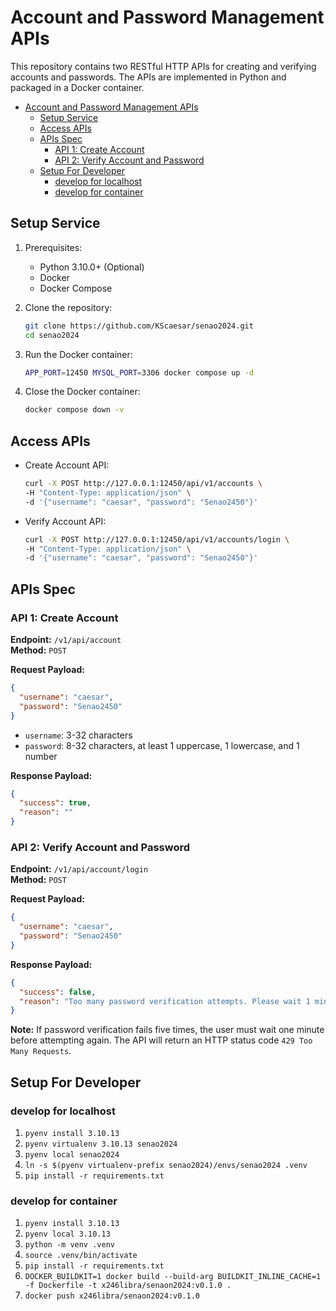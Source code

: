 # Account and Password Management APIs

This repository contains two RESTful HTTP APIs for creating and verifying accounts and passwords. The APIs are implemented in Python and packaged in a Docker container.


- [Account and Password Management APIs](#account-and-password-management-apis)
  - [Setup Service](#setup-service)
  - [Access APIs](#access-apis)
  - [APIs Spec](#apis-spec)
    - [API 1: Create Account](#api-1-create-account)
    - [API 2: Verify Account and Password](#api-2-verify-account-and-password)
  - [Setup For Developer](#setup-for-developer)
    - [develop for localhost](#develop-for-localhost)
    - [develop for container](#develop-for-container)


## Setup Service

1. Prerequisites:
   - Python 3.10.0+ (Optional)
   - Docker
   - Docker Compose

2. Clone the repository:
   ```bash
   git clone https://github.com/KScaesar/senao2024.git
   cd senao2024
   ```

3. Run the Docker container:
   ```bash
   APP_PORT=12450 MYSQL_PORT=3306 docker compose up -d
   ```
   
4. Close the Docker container:
   ```bash
   docker compose down -v
   ```

## Access APIs

- Create Account API:  
    ```bash
    curl -X POST http://127.0.0.1:12450/api/v1/accounts \
    -H "Content-Type: application/json" \
    -d '{"username": "caesar", "password": "Senao2450"}'
    ```

- Verify Account API:  
    ```bash
    curl -X POST http://127.0.0.1:12450/api/v1/accounts/login \
    -H "Content-Type: application/json" \
    -d '{"username": "caesar", "password": "Senao2450"}'
    ```

## APIs Spec

### API 1: Create Account

**Endpoint:** `/v1/api/account`  
**Method:** `POST`

**Request Payload:**
```json
{
  "username": "caesar",
  "password": "Senao2450"
}
```
- `username`: 3-32 characters
- `password`: 8-32 characters, at least 1 uppercase, 1 lowercase, and 1 number

**Response Payload:**
```json
{
  "success": true,
  "reason": ""
}
```

### API 2: Verify Account and Password

**Endpoint:** `/v1/api/account/login`  
**Method:** `POST`

**Request Payload:**
```json
{
  "username": "caesar",
  "password": "Senao2450"
}
```

**Response Payload:**
```json
{
  "success": false,
  "reason": "Too many password verification attempts. Please wait 1 minute before trying again."
}
```

**Note:** If password verification fails five times, the user must wait one minute before attempting again. The API will return an HTTP status code `429 Too Many Requests`.


## Setup For Developer

### develop for localhost

1. `pyenv install 3.10.13`
2. `pyenv virtualenv 3.10.13 senao2024`
3. `pyenv local senao2024`
4. `ln -s $(pyenv virtualenv-prefix senao2024)/envs/senao2024 .venv`
5. `pip install -r requirements.txt`

### develop for container

1. `pyenv install 3.10.13`
2. `pyenv local 3.10.13`
3. `python -m venv .venv`
4. `source .venv/bin/activate`
5. `pip install -r requirements.txt`
6. `DOCKER_BUILDKIT=1 docker build --build-arg BUILDKIT_INLINE_CACHE=1 -f Dockerfile -t x246libra/senaon2024:v0.1.0 .`
7. `docker push x246libra/senaon2024:v0.1.0`
